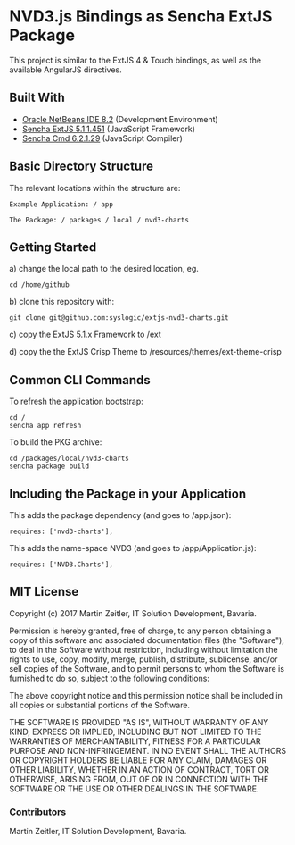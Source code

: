 # NVD3.js Bindings as Sencha ExtJS Package

This project is similar to the ExtJS 4 & Touch bindings,
as well as the available AngularJS directives.

## Built With
* [Oracle NetBeans IDE 8.2](http://www.oracle.com/technetwork/developer-tools/netbeans/index.html) (Development Environment)
* [Sencha ExtJS 5.1.1.451](https://docs.sencha.com/extjs/5.1.1/index.html) (JavaScript Framework)
* [Sencha Cmd 6.2.1.29](https://docs.sencha.com/cmd/index.html) (JavaScript Compiler)

## Basic Directory Structure

The relevant locations within the structure are:

    Example Application: / app

    The Package: / packages / local / nvd3-charts

## Getting Started

a) change the local path to the desired location, eg.
    
    cd /home/github

b) clone this repository with:

    git clone git@github.com:syslogic/extjs-nvd3-charts.git

c) copy the ExtJS 5.1.x Framework to /ext

d) copy the the ExtJS Crisp Theme to /resources/themes/ext-theme-crisp

## Common CLI Commands

To refresh the application bootstrap:

    cd /
    sencha app refresh

To build the PKG archive:

    cd /packages/local/nvd3-charts
    sencha package build

## Including the Package in your Application

This adds the package dependency (and goes to /app.json):

    requires: ['nvd3-charts'],

This adds the name-space NVD3 (and goes to /app/Application.js):

    requires: ['NVD3.Charts'],

## MIT License

Copyright (c) 2017 Martin Zeitler, IT Solution Development, Bavaria.

Permission is hereby granted, free of charge, to any person obtaining a copy
of this software and associated documentation files (the "Software"), to deal
in the Software without restriction, including without limitation the rights
to use, copy, modify, merge, publish, distribute, sublicense, and/or sell
copies of the Software, and to permit persons to whom the Software is
furnished to do so, subject to the following conditions:

The above copyright notice and this permission notice shall be included in all
copies or substantial portions of the Software.

THE SOFTWARE IS PROVIDED "AS IS", WITHOUT WARRANTY OF ANY KIND, EXPRESS OR
IMPLIED, INCLUDING BUT NOT LIMITED TO THE WARRANTIES OF MERCHANTABILITY,
FITNESS FOR A PARTICULAR PURPOSE AND NON-INFRINGEMENT. IN NO EVENT SHALL THE
AUTHORS OR COPYRIGHT HOLDERS BE LIABLE FOR ANY CLAIM, DAMAGES OR OTHER
LIABILITY, WHETHER IN AN ACTION OF CONTRACT, TORT OR OTHERWISE, ARISING FROM,
OUT OF OR IN CONNECTION WITH THE SOFTWARE OR THE USE OR OTHER DEALINGS IN THE
SOFTWARE.

### Contributors

Martin Zeitler, IT Solution Development, Bavaria.